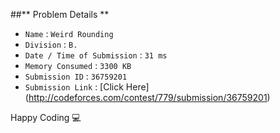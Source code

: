 ##** Problem Details **
 
- `Name`                      : `Weird Rounding`
- `Division`                  : `B.`
- `Date / Time of Submission` : `31 ms`
- `Memory Consumed`           : `3300 KB`
- `Submission ID`             : `36759201`
- `Submission Link`           : [Click Here] (http://codeforces.com/contest/779/submission/36759201)

Happy Coding  :computer: